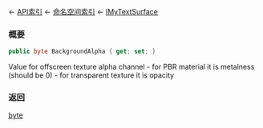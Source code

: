 ← [API索引](Api-Index) ← [命名空间索引](Namespace-Index) ← [IMyTextSurface](Sandbox.ModAPI.Ingame.IMyTextSurface)

### 概要

```csharp
public byte BackgroundAlpha { get; set; }
```

Value for offscreen texture alpha channel - for PBR material it is metalness (should be 0) - for transparent texture it is opacity

### 返回

[byte](https://docs.microsoft.com/en-us/dotnet/api/System.Byte?view=netframework-4.6)


